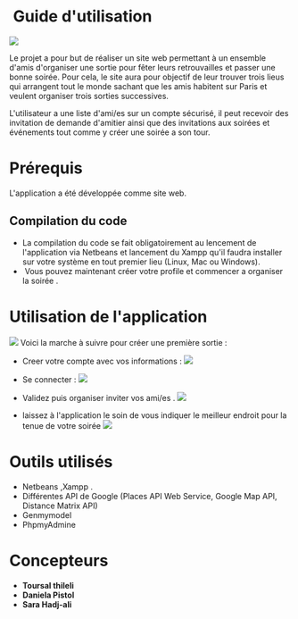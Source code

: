 #  Guide d'utilisation 

 <img src="https://github.com/danielapistol/TeamA-GLA/blob/master/images%20du%20site/Capture%20du%202018-05-22%2000:56:40.png"></img>

Le projet a pour but de réaliser un site web permettant à un ensemble d'amis d'organiser une sortie pour fêter leurs retrouvailles et passer une bonne soirée. Pour cela, le site aura pour objectif de leur trouver trois lieus qui arrangent tout le monde sachant que les amis habitent sur Paris et veulent organiser trois sorties successives.

L'utilisateur a une liste d'ami/es sur un compte sécurisé, il peut recevoir des invitation de demande d'amitier ainsi que des invitations aux soirées et événements tout comme y créer une soirée a son tour. 
  

# Prérequis

L'application a été développée comme site web.


## Compilation du code
* La compilation du code se fait obligatoirement au lencement de l'application via Netbeans et lancement du Xampp qu'il faudra installer sur votre système  en tout premier lieu (Linux, Mac ou Windows).
*  Vous pouvez maintenant créer  votre profile et commencer a organiser la soirée .

# Utilisation de l'application
 <img src="https://github.com/danielapistol/TeamA-GLA/blob/master/images%20du%20site/Capture.png"></img>
Voici la marche à suivre pour créer une première sortie :

* Creer votre compte avec vos informations :
 <img src="https://github.com/danielapistol/TeamA-GLA/blob/master/images%20du%20site/Capture%20du%202018-04-18%2000:02:29.png"></img>
* Se connecter :
<img src="https://github.com/danielapistol/TeamA-GLA/blob/master/images%20du%20site/Capture%20du%202018-04-18%2000:01:58.png"></img>

* Validez puis organiser inviter vos ami/es .
<img src ="https://github.com/danielapistol/TeamA-GLA/blob/master/images%20du%20site/Capture%20du%202018-04-18%2000:03:08.png"></img>

* laissez à l'application le soin de vous indiquer le meilleur endroit pour la tenue de votre soirée
<img src="https://github.com/danielapistol/TeamA-GLA/blob/master/images%20du%20site/31732006_2079161875697677_8463807366909919232_n.png"></img>
# Outils utilisés

* Netbeans ,Xampp .
* Différentes API de Google (Places API Web Service, Google Map API, Distance Matrix API)
* Genmymodel 
* PhpmyAdmine 

# Concepteurs 

* **Toursal thileli**
* **Daniela Pistol**
* **Sara Hadj-ali**
